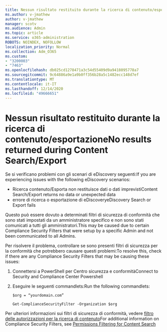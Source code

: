 ```yaml
---
title: Nessun risultato restituito durante la ricerca di contenuto/esportazione
ms.author: v-jmathew
author: v-jmathew
manager: scotv
ms.audience: Admin
ms.topic: article
ms.service: o365-administration
ROBOTS: NOINDEX, NOFOLLOW
localization_priority: Normal
ms.collection: Adm_O365
ms.custom:
- "3200003"
- "7463"
ms.openlocfilehash: db025cd1278471a3c54d55409d9a9418095778a7
ms.sourcegitcommit: 9c64886a9e1a9b0ff356b28a5c1482ecc148d7ef
ms.translationtype: MT
ms.contentlocale: it-IT
ms.lasthandoff: 12/14/2020
ms.locfileid: "49666651"
---
```

# <a name="no-results-returned-during-content-searchexport"></a><span data-ttu-id="699fc-102">Nessun risultato restituito durante la ricerca di contenuto/esportazione</span><span class="sxs-lookup"><span data-stu-id="699fc-102">No results returned during Content Search/Export</span></span>

<span data-ttu-id="699fc-103">Se si verificano problemi con gli scenari di eDiscovery seguenti:</span><span class="sxs-lookup"><span data-stu-id="699fc-103">If you are experiencing issues with the following eDiscovery scenarios:</span></span>

- <span data-ttu-id="699fc-104">Ricerca contenuto/Esporta non restituisce dati o dati imprevisti</span><span class="sxs-lookup"><span data-stu-id="699fc-104">Content Search/Export returns no data or unexpected data</span></span>
- <span data-ttu-id="699fc-105">errore di ricerca o esportazione di eDiscovery</span><span class="sxs-lookup"><span data-stu-id="699fc-105">eDiscovery Search or Export fails</span></span>

<span data-ttu-id="699fc-106">Questo può essere dovuto a determinati filtri di sicurezza di conformità che sono stati impostati da un amministratore specifico e non sono stati comunicati a tutti gli amministratori.</span><span class="sxs-lookup"><span data-stu-id="699fc-106">This may be caused due to certain Compliance Security Filters that were setup by a specific Admin and not been communicated to all Admins.</span></span>

<span data-ttu-id="699fc-107">Per risolvere il problema, controllare se sono presenti filtri di sicurezza per la conformità che potrebbero causare questi problemi:</span><span class="sxs-lookup"><span data-stu-id="699fc-107">To resolve this, check if there are any Compliance Security Filters that may be causing these issues:</span></span>

1. <span data-ttu-id="699fc-108">Connettersi a PowerShell per Centro sicurezza e conformità</span><span class="sxs-lookup"><span data-stu-id="699fc-108">Connect to Security and Compliance Center Powershell</span></span>
2. <span data-ttu-id="699fc-109">Eseguire le seguenti commandlets:</span><span class="sxs-lookup"><span data-stu-id="699fc-109">Run the following commandlets:</span></span>

    `$org = “yourdomain.com”`

    `Get-ComplianceSecurityFilter -Organization $org`

<span data-ttu-id="699fc-110">Per ulteriori informazioni sui filtri di sicurezza di conformità, vedere [filtro delle autorizzazioni per la ricerca di contenuto](https://docs.microsoft.com/microsoft-365/compliance/permissions-filtering-for-content-search)</span><span class="sxs-lookup"><span data-stu-id="699fc-110">For additional information on Compliance Security Filters, see [Permissions Filtering for Content Search](https://docs.microsoft.com/microsoft-365/compliance/permissions-filtering-for-content-search)</span></span>
